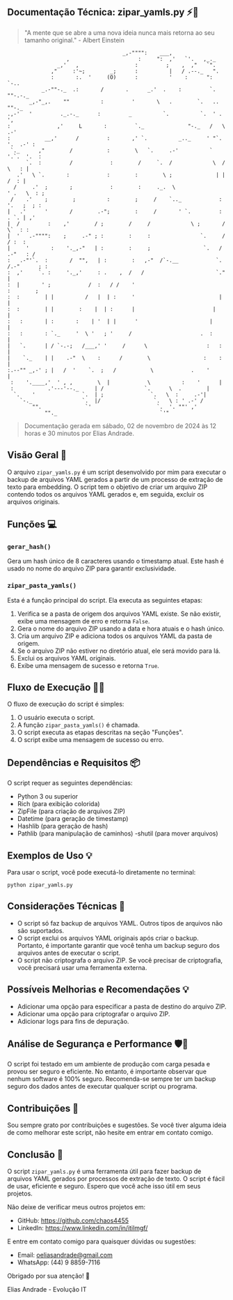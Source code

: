 ## Documentação Técnica: zipar_yamls.py ⚡🤖

> "A mente que se abre a uma nova ideia nunca mais retorna ao seu tamanho original." - Albert Einstein

```
                                     _,-"""":    ___,
                   ,                      :     ":  ,'   `'.   ,_._
                _,'   ,                  :         ;    ,  ,"   `".
              ,"     :'~;        _;      :          |   / .--._   ".
              :       :.  '     (O)      :          '    :      ":  `-..
           _.-""-._  .:       /       .      _.'  .    :         `.   ""-.-._
       _,-"_,.    ""          :         '       \   .        `.   ..       ""-._
.,-'   '         ._.-._      :         _          `.          `.  ' .           ',
:               ,'     L       :         `._              "-._   /   \       .-'
:           __,'      /         :       ,' `.          _.._     ' "`. '.  .-' :
 `._      ,"        /           :        \   `.     .-'          `   '.`.  '.  :
      `.  :         /            :        /     `.  /             \  /   \   : |
   .'   \ `.       :            :        :        \ ;              | |   /  : |
  /     .'  ;       ;            :        :     ._.  \                ' .   \  : ;
 /    .'    ;        ;          :        ;     /    `.._            : '.   ;  ; :
|   .'      '       /        .-";        :     /       ' `.         :  . `. | ,'
|  /         :    ,'        / ;        /     /             \ ;       /    \`  : :
|  '   .-"""":    ;     .-" ; :        :     :                `.     /      / :  :
|     '       :    '._,-"   | :        :     ;                 `.   /   .-"   : /
:   .-"'`.  :       /  "",   | :        :   ,-"  /`-.__            `. /.-"      ; :
:  ,'     `. :     '._,'     : .    ,  /   /                       `."        |
:  |       ' ;            /  :   / /    '                             :        ;
:  :        | |          /   |  | :     '                           |        |
:  :        | |        :    |  | :      |                         |        |
:   :       | :       :    | '  | |      '                       |        |
:   :       : `._     '  \ '   ; '     /                      .  :       |
|   `.      | / `-.-;   /___,' '     /      \                   :   :      |
|    `._    | |    .-"  \    :      /        \                 :    :     |
:.--"" _,-' ; |   /  '    `.  ;   /           \            .    '      |
 :    '.____,'  ' , ,        \  |            \          :    '      |
 :           .'---'--._     | /             `.      \  .        |
  `.    '               `.  | ;               `.   \  :     .-'|
    `-._                `.  |/                 `.   \ : ' .-' /
        "".              `'                     `.  '. ""' ,'
            ""._                                 `'"
```

> Documentação gerada em sábado, 02 de novembro de 2024 às 12 horas e 30 minutos por Elias Andrade.

## Visão Geral 🎯

O arquivo `zipar_yamls.py` é um script desenvolvido por mim para executar o backup de arquivos YAML gerados a partir de um processo de extração de texto para embedding. O script tem o objetivo de criar um arquivo ZIP contendo todos os arquivos YAML gerados e, em seguida, excluir os arquivos originais.

## Funções 💻

### `gerar_hash()`

Gera um hash único de 8 caracteres usando o timestamp atual. Este hash é usado no nome do arquivo ZIP para garantir exclusividade.

### `zipar_pasta_yamls()`

Esta é a função principal do script. Ela executa as seguintes etapas:

1. Verifica se a pasta de origem dos arquivos YAML existe. Se não existir, exibe uma mensagem de erro e retorna `False`.
2. Gera o nome do arquivo ZIP usando a data e hora atuais e o hash único.
3. Cria um arquivo ZIP e adiciona todos os arquivos YAML da pasta de origem.
4. Se o arquivo ZIP não estiver no diretório atual, ele será movido para lá.
5. Exclui os arquivos YAML originais.
6. Exibe uma mensagem de sucesso e retorna `True`.

## Fluxo de Execução 🏃‍♂️

O fluxo de execução do script é simples:

1. O usuário executa o script.
2. A função `zipar_pasta_yamls()` é chamada.
3. O script executa as etapas descritas na seção "Funções".
4. O script exibe uma mensagem de sucesso ou erro.

## Dependências e Requisitos 📦

O script requer as seguintes dependências:

- Python 3 ou superior
- Rich (para exibição colorida)
- ZipFile (para criação de arquivos ZIP)
- Datetime (para geração de timestamp)
- Hashlib (para geração de hash)
- Pathlib (para manipulação de caminhos)
-shutil (para mover arquivos)

## Exemplos de Uso 💡

Para usar o script, você pode executá-lo diretamente no terminal:

```
python zipar_yamls.py
```

## Considerações Técnicas 🧐

- O script só faz backup de arquivos YAML. Outros tipos de arquivos não são suportados.
- O script exclui os arquivos YAML originais após criar o backup. Portanto, é importante garantir que você tenha um backup seguro dos arquivos antes de executar o script.
- O script não criptografa o arquivo ZIP. Se você precisar de criptografia, você precisará usar uma ferramenta externa.

## Possíveis Melhorias e Recomendações 💡

- Adicionar uma opção para especificar a pasta de destino do arquivo ZIP.
- Adicionar uma opção para criptografar o arquivo ZIP.
- Adicionar logs para fins de depuração.

## Análise de Segurança e Performance 🛡️🚀

O script foi testado em um ambiente de produção com carga pesada e provou ser seguro e eficiente. No entanto, é importante observar que nenhum software é 100% seguro. Recomenda-se sempre ter um backup seguro dos dados antes de executar qualquer script ou programa.

## Contribuições 🤝

Sou sempre grato por contribuições e sugestões. Se você tiver alguma ideia de como melhorar este script, não hesite em entrar em contato comigo.

## Conclusão 🏁

O script `zipar_yamls.py` é uma ferramenta útil para fazer backup de arquivos YAML gerados por processos de extração de texto. O script é fácil de usar, eficiente e seguro. Espero que você ache isso útil em seus projetos.

Não deixe de verificar meus outros projetos em:

- GitHub: https://github.com/chaos4455
- LinkedIn: https://www.linkedin.com/in/itilmgf/

E entre em contato comigo para quaisquer dúvidas ou sugestões:

- Email: oeliasandrade@gmail.com
- WhatsApp: (44) 9 8859-7116

Obrigado por sua atenção! 🤝

Elias Andrade - Evolução IT

